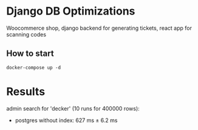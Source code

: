 # Django DB Optimizations

Woocommerce shop, django backend for generating tickets, react app for scanning codes

## How to start
```
docker-compose up -d
```

# Results
admin search for 'decker' (10 runs for 400000 rows):
+ postgres without index: 627 ms ± 6.2 ms
